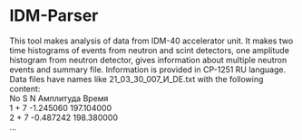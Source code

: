 # IDM-Parser
This tool makes analysis of data from IDM-40 accelerator unit.
It makes two time histograms of events from neutron and scint detectors,
one amplitude histogram from neutron detector,
gives information about multiple neutron events and summary file.
Information is provided in CP-1251 RU language.
Data files have names like 21_03_30_007_И_DE.txt 
with the following content: <br />
No S	N	Амплитуда	Время <br />
1	+	7	-1.245060	197.104000 <br />
2	+	7	-0.487242	198.380000 <br />
...
